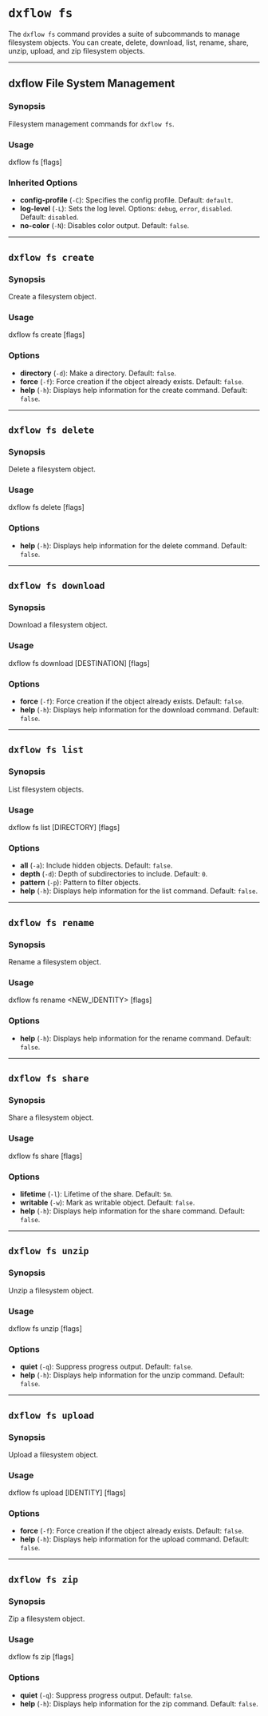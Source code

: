 # `dxflow fs`

The `dxflow fs` command provides a suite of subcommands to manage filesystem objects. You can create, delete, download, list, rename, share, unzip, upload, and zip filesystem objects.

---

## dxflow File System Management

### Synopsis
Filesystem management commands for `dxflow fs`.

### Usage
dxflow fs <COMMAND> [flags]

### Inherited Options
- **config-profile** (`-C`): Specifies the config profile. Default: `default`.
- **log-level** (`-L`): Sets the log level. Options: `debug`, `error`, `disabled`. Default: `disabled`.
- **no-color** (`-N`): Disables color output. Default: `false`.

---

## `dxflow fs create`

### Synopsis
Create a filesystem object.

### Usage
dxflow fs create <IDENTITY> [flags]

### Options
- **directory** (`-d`): Make a directory. Default: `false`.
- **force** (`-f`): Force creation if the object already exists. Default: `false`.
- **help** (`-h`): Displays help information for the create command. Default: `false`.

---

## `dxflow fs delete`

### Synopsis
Delete a filesystem object.

### Usage
dxflow fs delete <IDENTITY> [flags]

### Options
- **help** (`-h`): Displays help information for the delete command. Default: `false`.

---

## `dxflow fs download`

### Synopsis
Download a filesystem object.

### Usage
dxflow fs download <IDENTITY> [DESTINATION] [flags]

### Options
- **force** (`-f`): Force creation if the object already exists. Default: `false`.
- **help** (`-h`): Displays help information for the download command. Default: `false`.

---

## `dxflow fs list`

### Synopsis
List filesystem objects.

### Usage
dxflow fs list [DIRECTORY] [flags]

### Options
- **all** (`-a`): Include hidden objects. Default: `false`.
- **depth** (`-d`): Depth of subdirectories to include. Default: `0`.
- **pattern** (`-p`): Pattern to filter objects.
- **help** (`-h`): Displays help information for the list command. Default: `false`.

---

## `dxflow fs rename`

### Synopsis
Rename a filesystem object.

### Usage
dxflow fs rename <IDENTITY> <NEW_IDENTITY> [flags]

### Options
- **help** (`-h`): Displays help information for the rename command. Default: `false`.

---

## `dxflow fs share`

### Synopsis
Share a filesystem object.

### Usage
dxflow fs share <IDENTITY> [flags]

### Options
- **lifetime** (`-l`): Lifetime of the share. Default: `5m`.
- **writable** (`-w`): Mark as writable object. Default: `false`.
- **help** (`-h`): Displays help information for the share command. Default: `false`.

---

## `dxflow fs unzip`

### Synopsis
Unzip a filesystem object.

### Usage
dxflow fs unzip <IDENTITY> [flags]

### Options
- **quiet** (`-q`): Suppress progress output. Default: `false`.
- **help** (`-h`): Displays help information for the unzip command. Default: `false`.

---

## `dxflow fs upload`

### Synopsis
Upload a filesystem object.

### Usage
dxflow fs upload <SOURCE> [IDENTITY] [flags]

### Options
- **force** (`-f`): Force creation if the object already exists. Default: `false`.
- **help** (`-h`): Displays help information for the upload command. Default: `false`.

---

## `dxflow fs zip`

### Synopsis
Zip a filesystem object.

### Usage
dxflow fs zip <IDENTITY> [flags]

### Options
- **quiet** (`-q`): Suppress progress output. Default: `false`.
- **help** (`-h`): Displays help information for the zip command. Default: `false`.
